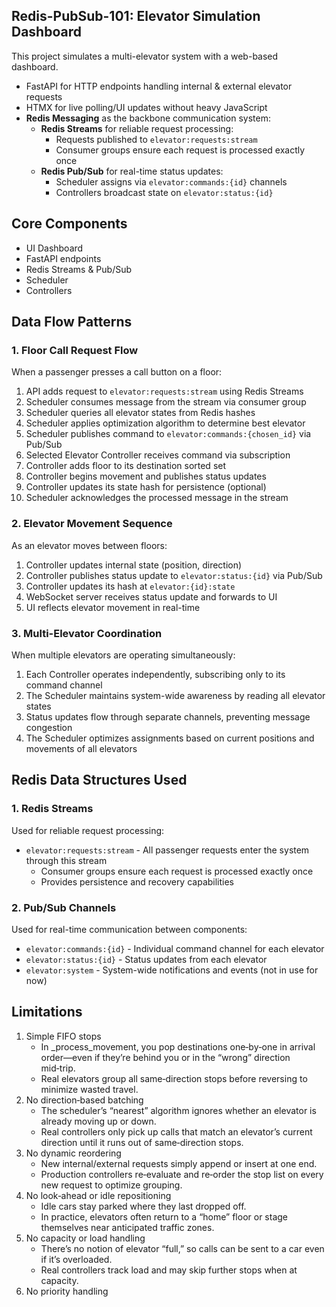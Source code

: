 ## Redis-PubSub-101: Elevator Simulation Dashboard

This project simulates a multi-elevator system with a web-based dashboard.

- FastAPI for HTTP endpoints handling internal & external elevator requests
- HTMX for live polling/UI updates without heavy JavaScript
- **Redis Messaging** as the backbone communication system:
  - **Redis Streams** for reliable request processing:
    - Requests published to `elevator:requests:stream`
    - Consumer groups ensure each request is processed exactly once
  - **Redis Pub/Sub** for real-time status updates:
    - Scheduler assigns via `elevator:commands:{id}` channels
    - Controllers broadcast state on `elevator:status:{id}`

## Core Components

- UI Dashboard
- FastAPI endpoints
- Redis Streams & Pub/Sub
- Scheduler
- Controllers

## Data Flow Patterns

### 1. Floor Call Request Flow

When a passenger presses a call button on a floor:

1. API adds request to `elevator:requests:stream` using Redis Streams
2. Scheduler consumes message from the stream via consumer group
3. Scheduler queries all elevator states from Redis hashes
4. Scheduler applies optimization algorithm to determine best elevator
5. Scheduler publishes command to `elevator:commands:{chosen_id}` via Pub/Sub
6. Selected Elevator Controller receives command via subscription
7. Controller adds floor to its destination sorted set
8. Controller begins movement and publishes status updates
9. Controller updates its state hash for persistence (optional)
10. Scheduler acknowledges the processed message in the stream

### 2. Elevator Movement Sequence

As an elevator moves between floors:

1. Controller updates internal state (position, direction)
2. Controller publishes status update to `elevator:status:{id}` via Pub/Sub
3. Controller updates its hash at `elevator:{id}:state`
4. WebSocket server receives status update and forwards to UI
5. UI reflects elevator movement in real-time

### 3. Multi-Elevator Coordination

When multiple elevators are operating simultaneously:

1. Each Controller operates independently, subscribing only to its command channel
2. The Scheduler maintains system-wide awareness by reading all elevator states
3. Status updates flow through separate channels, preventing message congestion
4. The Scheduler optimizes assignments based on current positions and movements of all elevators

## Redis Data Structures Used

### 1. Redis Streams

Used for reliable request processing:

- `elevator:requests:stream` - All passenger requests enter the system through this stream
  - Consumer groups ensure each request is processed exactly once
  - Provides persistence and recovery capabilities

### 2. Pub/Sub Channels

Used for real-time communication between components:

- `elevator:commands:{id}` - Individual command channel for each elevator
- `elevator:status:{id}` - Status updates from each elevator
- `elevator:system` - System-wide notifications and events (not in use for now)

## Limitations

1. Simple FIFO stops
   - In \_process_movement, you pop destinations one‐by‐one in arrival order—even if they’re behind you or in the “wrong” direction mid‑trip.
   - Real elevators group all same‑direction stops before reversing to minimize wasted travel.
2. No direction‑based batching
   - The scheduler’s “nearest” algorithm ignores whether an elevator is already moving up or down.
   - Real controllers only pick up calls that match an elevator’s current direction until it runs out of same‑direction stops.
3. No dynamic reordering
   - New internal/external requests simply append or insert at one end.
   - Production controllers re‑evaluate and re‑order the stop list on every new request to optimize grouping.
4. No look‑ahead or idle repositioning
   - Idle cars stay parked where they last dropped off.
   - In practice, elevators often return to a “home” floor or stage themselves near anticipated traffic zones.
5. No capacity or load handling
   - There’s no notion of elevator “full,” so calls can be sent to a car even if it’s overloaded.
   - Real controllers track load and may skip further stops when at capacity.
6. No priority handling

